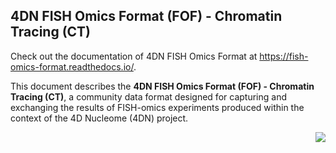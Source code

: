 ## 4DN FISH Omics Format (FOF) - Chromatin Tracing (CT)

Check out the documentation of 4DN FISH Omics Format at https://fish-omics-format.readthedocs.io/.

This document describes the **4DN FISH Omics Format (FOF) - Chromatin Tracing (CT)**, a community data format designed for capturing and exchanging the results of FISH-omics experiments produced within the context of the 4D Nucleome (4DN) project.

<img align="right" src="https://github.com/4dn-dcic/fish_omics_format/blob/main/images/FOF-CT_graphical%20representation.png">

